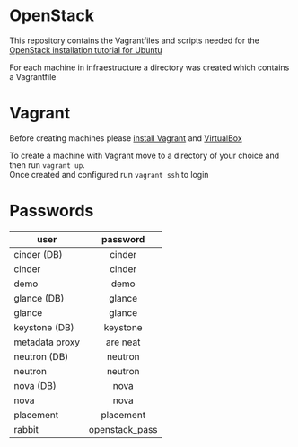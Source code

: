 # OpenStack
This repository contains the Vagrantfiles and scripts needed for the [OpenStack installation tutorial for Ubuntu](https://docs.openstack.org/ocata/install-guide-ubuntu/)  

For each machine in infraestructure a directory was created which contains a Vagrantfile

# Vagrant
Before creating machines please [install Vagrant](https://www.vagrantup.com/intro/getting-started/install.html) and [VirtualBox](https://www.virtualbox.org/)  

To create a machine with Vagrant move to a directory of your choice and then run `vagrant up`.  
Once created and configured run `vagrant ssh` to login

# Passwords

| user          | password      |
| ------------- |:-------------:|
| cinder (DB)   | cinder        |
| cinder        | cinder        |
| demo          | demo          |
| glance (DB)   | glance        |
| glance        | glance        |
| keystone (DB) | keystone      |
| metadata proxy| are neat      |
| neutron (DB)  | neutron       |
| neutron       | neutron       |
| nova (DB)     | nova          |
| nova          | nova          |
| placement     | placement     |
| rabbit        | openstack_pass|
